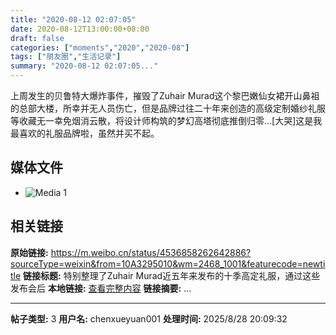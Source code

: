 ```yaml
---
title: "2020-08-12 02:07:05"
date: 2020-08-12T13:00:00+08:00
draft: false
categories: ["moments","2020","2020-08"]
tags: ["朋友圈","生活记录"]
summary: "2020-08-12 02:07:05..."
---
```


上周发生的贝鲁特大爆炸事件，摧毁了Zuhair Murad这个黎巴嫩仙女裙开山鼻祖的总部大楼，所幸并无人员伤亡，但是品牌过往二十年来创造的高级定制婚纱礼服等收藏无一幸免烟消云散，将设计师构筑的梦幻高塔彻底推倒归零…[大哭]这是我最喜欢的礼服品牌啦，虽然并买不起。

## 媒体文件

- ![Media 1](/Moments/photos/2020-08-12/202008120207050.jpg)

## 相关链接

**原始链接:** https://m.weibo.cn/status/4536858262642886?sourceType=weixin&from=10A3295010&wm=2468_1001&featurecode=newtitle
**链接标题:** 特别整理了Zuhair Murad近五年来发布的十季高定礼服，通过这些发布会后
**本地链接:** [查看完整内容](/link_content/2020/08/2020-08-12-3/link_content/)
**链接摘要:** ...

---

**帖子类型:** 3
**用户名:** chenxueyuan001
**处理时间:** 2025/8/28 20:09:32